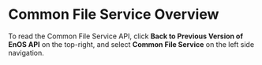# Common File Service Overview

To read the Common File Service API, click **Back to Previous Version of EnOS API** on the top-right, and select **Common File Service** on the left side navigation.
